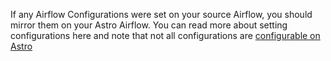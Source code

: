 If any Airflow Configurations were set on your source Airflow, you should mirror them on your Astro Airflow.
You can read more about setting configurations here and note that not all configurations are [configurable on Astro](https://docs.astronomer.io/astro/platform-variables)
